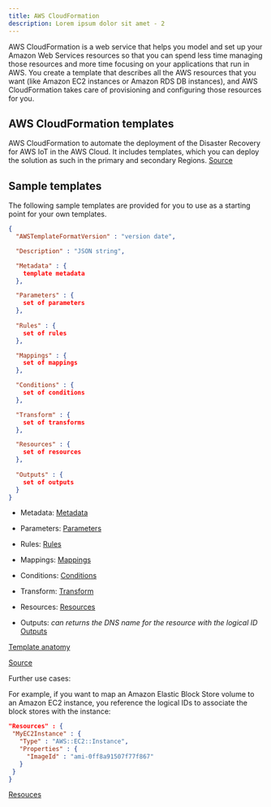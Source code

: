 ```yaml
---
title: AWS CloudFormation
description: Lorem ipsum dolor sit amet - 2
---
```


AWS CloudFormation is a web service that helps you model and set up your Amazon Web Services resources so that you can spend less time managing those resources and more time focusing on your applications that run in AWS. You create a template that describes all the AWS resources that you want (like Amazon EC2 instances or Amazon RDS DB instances), and AWS CloudFormation takes care of provisioning and configuring those resources for you.

## AWS CloudFormation templates

AWS CloudFormation to automate the deployment of the Disaster Recovery for AWS IoT in the AWS Cloud. It includes templates, which you can deploy the solution as such in the primary and secondary Regions. [Source](https://docs.aws.amazon.com/solutions/latest/disaster-recovery-for-aws-iot/aws-cloudformation-templates.html)

## Sample templates

The following sample templates are provided for you to use as a starting point for your own templates. 


```json
{
  "AWSTemplateFormatVersion" : "version date",

  "Description" : "JSON string",

  "Metadata" : {
    template metadata
  },

  "Parameters" : {
    set of parameters
  },
  
  "Rules" : {
    set of rules
  },

  "Mappings" : {
    set of mappings
  },

  "Conditions" : {
    set of conditions
  },

  "Transform" : {
    set of transforms
  },

  "Resources" : {
    set of resources
  },
  
  "Outputs" : {
    set of outputs
  }
}

```
- Metadata: [Metadata](https://docs.aws.amazon.com/AWSCloudFormation/latest/UserGuide/metadata-section-structure.html)

- Parameters: [Parameters](https://docs.aws.amazon.com/AWSCloudFormation/latest/UserGuide/parameters-section-structure.html)

- Rules: [Rules](https://docs.aws.amazon.com/AWSCloudFormation/latest/UserGuide/rules-section-structure.html)

- Mappings: [Mappings](https://docs.aws.amazon.com/AWSCloudFormation/latest/UserGuide/mappings-section-structure.html)

- Conditions: [Conditions](https://docs.aws.amazon.com/AWSCloudFormation/latest/UserGuide/conditions-section-structure.html)

- Transform: [Transform](https://docs.aws.amazon.com/AWSCloudFormation/latest/UserGuide/transform-section-structure.html)

- Resources: [Resources](https://docs.aws.amazon.com/AWSCloudFormation/latest/UserGuide/resources-section-structure.html)

- Outputs: *can returns the DNS name for the resource with the logical ID* [Outputs](https://docs.aws.amazon.com/AWSCloudFormation/latest/UserGuide/outputs-section-structure.html)

[Template anatomy](https://docs.aws.amazon.com/AWSCloudFormation/latest/UserGuide/template-anatomy.html)

[Source](https://docs.aws.amazon.com/AWSCloudFormation/latest/UserGuide/sample-templates-services-us-west-2.html)

Further use cases:

For example, if you want to map an Amazon Elastic Block Store volume to an Amazon EC2 instance, you reference the logical IDs to associate the block stores with the instance:

 ```json
"Resources" : {
  "MyEC2Instance" : {
    "Type" : "AWS::EC2::Instance",
    "Properties" : {
      "ImageId" : "ami-0ff8a91507f77f867"
    }
  }
}
```
[Resouces](https://docs.aws.amazon.com/AWSCloudFormation/latest/UserGuide/resources-section-structure.html)